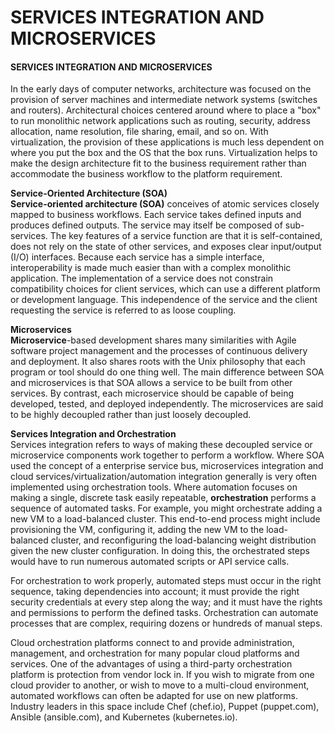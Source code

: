 # SERVICES INTEGRATION AND MICROSERVICES

#### SERVICES INTEGRATION AND MICROSERVICES

In the early days of computer networks, architecture was focused on the provision of server machines and intermediate network systems (switches and routers). Architectural choices centered around where to place a "box" to run monolithic network applications such as routing, security, address allocation, name resolution, file sharing, email, and so on. With virtualization, the provision of these applications is much less dependent on where you put the box and the OS that the box runs. Virtualization helps to make the design architecture fit to the business requirement rather than accommodate the business workflow to the platform requirement.

**Service-Oriented Architecture (SOA)**  
**Service-oriented architecture (SOA)** conceives of atomic services closely mapped to business workflows. Each service takes defined inputs and produces defined outputs. The service may itself be composed of sub-services. The key features of a service function are that it is self-contained, does not rely on the state of other services, and exposes clear input/output (I/O) interfaces. Because each service has a simple interface, interoperability is made much easier than with a complex monolithic application. The implementation of a service does not constrain compatibility choices for client services, which can use a different platform or development language. This independence of the service and the client requesting the service is referred to as loose coupling.

**Microservices**  
**Microservice**\-based development shares many similarities with Agile software project management and the processes of continuous delivery and deployment. It also shares roots with the Unix philosophy that each program or tool should do one thing well. The main difference between SOA and microservices is that SOA allows a service to be built from other services. By contrast, each microservice should be capable of being developed, tested, and deployed independently. The microservices are said to be highly decoupled rather than just loosely decoupled.

**Services Integration and Orchestration**  
Services integration refers to ways of making these decoupled service or microservice components work together to perform a workflow. Where SOA used the concept of a enterprise service bus, microservices integration and cloud services/virtualization/automation integration generally is very often implemented using orchestration tools. Where automation focuses on making a single, discrete task easily repeatable, **orchestration** performs a sequence of automated tasks. For example, you might orchestrate adding a new VM to a load-balanced cluster. This end-to-end process might include provisioning the VM, configuring it, adding the new VM to the load-balanced cluster, and reconfiguring the load-balancing weight distribution given the new cluster configuration. In doing this, the orchestrated steps would have to run numerous automated scripts or API service calls.

For orchestration to work properly, automated steps must occur in the right sequence, taking dependencies into account; it must provide the right security credentials at every step along the way; and it must have the rights and permissions to perform the defined tasks. Orchestration can automate processes that are complex, requiring dozens or hundreds of manual steps.

Cloud orchestration platforms connect to and provide administration, management, and orchestration for many popular cloud platforms and services. One of the advantages of using a third-party orchestration platform is protection from vendor lock in. If you wish to migrate from one cloud provider to another, or wish to move to a multi-cloud environment, automated workflows can often be adapted for use on new platforms. Industry leaders in this space include Chef (chef.io), Puppet (puppet.com), Ansible (ansible.com), and Kubernetes (kubernetes.io).